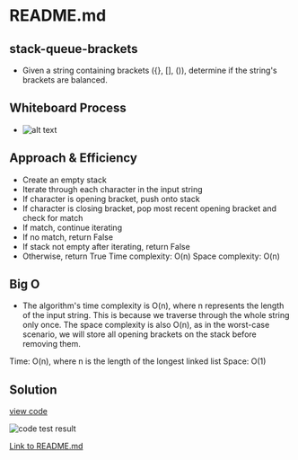 # README.md

## stack-queue-brackets

- Given a string containing brackets ({}, [], ()), determine if the string's brackets are balanced.

## Whiteboard Process

- ![alt text](image_file_path.png)

## Approach & Efficiency

- Create an empty stack
- Iterate through each character in the input string
- If character is opening bracket, push onto stack
- If character is closing bracket, pop most recent opening bracket and check for match
- If match, continue iterating
- If no match, return False
- If stack not empty after iterating, return False
- Otherwise, return True
 Time complexity: O(n)
Space complexity: O(n)

## Big O

- The algorithm's time complexity is O(n), where n represents the length of the input string. This is because we traverse through the whole string only once. The space complexity is also O(n), as in the worst-case scenario, we will store all opening brackets on the stack before removing them.

Time: O(n), where n is the length of the longest linked list
Space: O(1)

## Solution

[view code](stack_queue_brackets.py)

![code test result](..%2F..%2F..%2F..%2F..%2F..%2FDesktop%2Fstack_queue_brackets%20test%20proof.png)

[Link to README.md](./README.md)

